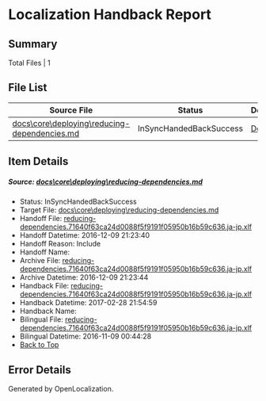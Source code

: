 # <a name='report-top'></a> Localization Handback Report

## Summary
 Total Files | 1

## File List
 Source File | Status | Details 
 ----------- | ------ | ------- 
 [docs\core\deploying\reducing-dependencies.md](https://github.com/dotnet/docs/blob/90fe68f7f3c4b46502b5d3770b1a2d57c6af748a/docs/core/deploying/reducing-dependencies.md) | InSyncHandedBackSuccess | [Details](#aaa29f82cc89593fd29d469d5633bc60fa434ad734)

## Item Details
##### <a name='aaa29f82cc89593fd29d469d5633bc60fa434ad734'></a> Source: [docs\core\deploying\reducing-dependencies.md](https://github.com/dotnet/docs/blob/90fe68f7f3c4b46502b5d3770b1a2d57c6af748a/docs/core/deploying/reducing-dependencies.md)
* Status: InSyncHandedBackSuccess
* Target File: [docs\core\deploying\reducing-dependencies.md](https://github.com/dotnet/docs.ja-jp/blob/338ab65e2644e05cfe12c62e3d6924add02f5a8b/docs/core/deploying/reducing-dependencies.md)
* Handoff File: [reducing-dependencies.71640f63ca24d0088f5f9191f05950b16b59c636.ja-jp.xlf](https://github.com/dotnet/docs.handoff/blob/e456c7a7f17b5105d4fefee236c3a81d9f390a64/ol-handoff/dotnet/docs.ja-jp/master/ht-p1/reducing-dependencies.71640f63ca24d0088f5f9191f05950b16b59c636.ja-jp.xlf)
* Handoff Datetime: 2016-12-09 21:23:40
* Handoff Reason: Include
* Handoff Name: 
* Archive File: [reducing-dependencies.71640f63ca24d0088f5f9191f05950b16b59c636.ja-jp.xlf](https://github.com/dotnet/docs.handoff/blob/8994d9246b99e967bf6e701eba9dfcb3488a10c3/ol-archive/dotnet/docs.ja-jp/master/ht-p1/reducing-dependencies.71640f63ca24d0088f5f9191f05950b16b59c636.ja-jp.xlf)
* Archive Datetime: 2016-12-09 21:23:44
* Handback File: [reducing-dependencies.71640f63ca24d0088f5f9191f05950b16b59c636.ja-jp.xlf](https://github.com/dotnet/docs.handback/blob/c68d95326638cd84df943bd0c641f8882a1ffb72/ol-handback/dotnet/docs.ja-jp/master/ht-p1/reducing-dependencies.71640f63ca24d0088f5f9191f05950b16b59c636.ja-jp.xlf)
* Handback Datetime: 2017-02-28 21:54:59
* Handback Name: 
* Bilingual File: [reducing-dependencies.71640f63ca24d0088f5f9191f05950b16b59c636.ja-jp.xlf](https://github.com/dotnet/docs.handback/blob/215c903d95c0da93dbd6fae86300373c1e5a30f2/ol-handback/dotnet/docs.ja-jp/master/ht-p1/reducing-dependencies.71640f63ca24d0088f5f9191f05950b16b59c636.ja-jp.xlf)
* Bilingual Datetime: 2016-11-09 00:44:28
* [Back to Top](#report-top)


## Error Details

Generated by OpenLocalization.
